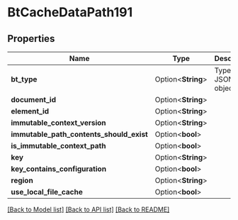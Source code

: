 # BtCacheDataPath191

## Properties

Name | Type | Description | Notes
------------ | ------------- | ------------- | -------------
**bt_type** | Option<**String**> | Type of JSON object. | [optional]
**document_id** | Option<**String**> |  | [optional]
**element_id** | Option<**String**> |  | [optional]
**immutable_context_version** | Option<**String**> |  | [optional]
**immutable_path_contents_should_exist** | Option<**bool**> |  | [optional]
**is_immutable_context_path** | Option<**bool**> |  | [optional]
**key** | Option<**String**> |  | [optional]
**key_contains_configuration** | Option<**bool**> |  | [optional]
**region** | Option<**String**> |  | [optional]
**use_local_file_cache** | Option<**bool**> |  | [optional]

[[Back to Model list]](../README.md#documentation-for-models) [[Back to API list]](../README.md#documentation-for-api-endpoints) [[Back to README]](../README.md)


